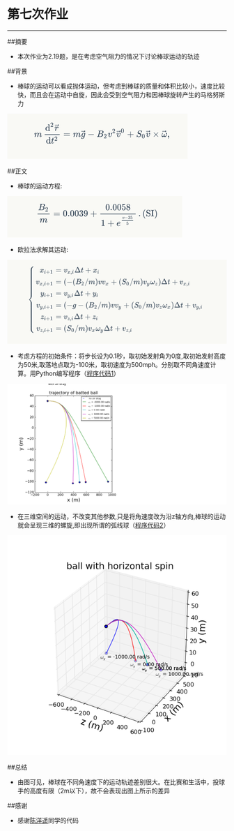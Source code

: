 # 第七次作业



---

##摘要
- 本次作业为2.19题，是在考虑空气阻力的情况下讨论棒球运动的轨迹

##背景
* 棒球的运动可以看成抛体运动，但考虑到棒球的质量和体积比较小，速度比较快，而且会在运动中自旋，因此会受到空气阻力和因棒球旋转产生的马格努斯力

![公式1](https://github.com/Adener/picture/blob/master/%E7%AC%AC7%E6%AC%A1%E4%BD%9C%E4%B8%9A1.png)

##正文
- 棒球的运动方程:

![公式2](https://github.com/Adener/picture/blob/master/%E7%AC%AC%E4%B8%83%E6%AC%A1%E4%BD%9C%E4%B8%9A2.png)
- 欧拉法求解其运动:

![公式3](https://github.com/Adener/picture/blob/master/%E7%AC%AC%E4%B8%83%E6%AC%A1%E4%BD%9C%E4%B8%9A3.png)
- 考虑方程的初始条件：将步长设为0.1秒，取初始发射角为0度,取初始发射高度为50米,取落地点取为-100米，取初速度为500mph。分别取不同角速度计算。用Python编写程序（[程序代码1](https://github.com/Adener/Program/blob/master/%E7%AC%AC%E4%B8%83%E6%AC%A1%E4%BD%9C%E4%B8%9A1.py)）

![](https://github.com/Adener/picture/blob/master/%E7%AC%AC%E4%B8%83%E6%AC%A1%E4%BD%9C%E4%B8%9A4.png)
- 在三维空间的运动，不改变其他参数,只是将角速度改为沿z轴方向,棒球的运动就会呈现三维的螺旋,即出现所谓的弧线球（[程序代码2](https://github.com/Adener/Program/blob/master/%E7%AC%AC%E4%B8%83%E6%AC%A1%E4%BD%9C%E4%B8%9A2.py)）

![](https://github.com/Adener/picture/blob/master/%E7%AC%AC%E4%B8%83%E6%AC%A1%E4%BD%9C%E4%B8%9A5.png)

##总结
- 由图可见，棒球在不同角速度下的运动轨迹差别很大。在比赛和生活中，投球手的高度有限（2m以下），故不会表现出图上所示的差异

##感谢
- 感谢[陈洋遥][1]同学的代码


  [1]: https://github.com/ChenYangyao
